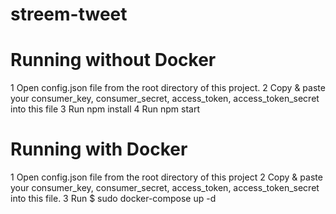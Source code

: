 # streem-tweet

# Running without Docker
1 Open config.json file from the root directory of this project.
2 Copy & paste your consumer_key, consumer_secret, access_token, access_token_secret into this file
3 Run npm install
4 Run npm start

# Running with Docker
1 Open config.json file from the root directory of this project
2 Copy & paste your consumer_key, consumer_secret, access_token, access_token_secret into this file.
3 Run $ sudo docker-compose up -d